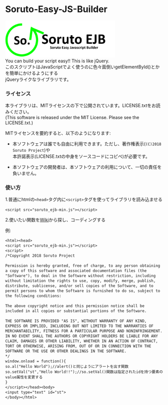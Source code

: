 # Soruto-Easy-JS-Builder  
<img src="https://github.com/SorutoProject/Soruto-Easy-JS-Builder/blob/master/img/SorutoEJBLogo2.png?raw=true" width="350px" title="Logo"></img>  
You can build your script easy!! This is like jQuery.  
このスクリプトはJavaScriptでよく使うのに色々面倒いgetElementById()とかを簡単にかけるようにする  
jQueryライクなライブラリです。  
### ライセンス
本ライブラリは、MITライセンスの下で公開されています。LICENSE.txtをお読みください。  
(This software is released under the MIT License. Please see the LICENSE.txt.)

MITライセンスを要約すると、以下のようになります:

* 本ソフトウェアは誰でも自由に利用できます。ただし、著作権表示(`(C)2018 Soruto Project`)や  
本許諾表示(LICENSE.txtの中身をソースコードにコピペ)が必要です。

* 本ソフトウェアの開発者は、本ソフトウェアの利用について、一切の責任を負いません。

### 使い方
1.普通にhtmlの`<head>`タグ内に`<script>`タグを使ってライブラリを読み込ませる

`<script src="soruto_ejb-min.js"></script>`

2.使いたい関数を[Wiki](https://github.com/SorutoProject/Soruto-Easy-JS-Builder/wiki)から探し、コーディングする  

例:

    <html><head>  
    <script src="soruto_ejb-min.js"></script>  
    <script>  
    /*Copyright 2018 Soruto Project

    Permission is hereby granted, free of charge, to any person obtaining a copy of this software and associated documentation files (the "Software"), to deal in the Software without restriction, including without limitation the rights to use, copy, modify, merge, publish, distribute, sublicense, and/or sell copies of the Software, and to permit persons to whom the Software is furnished to do so, subject to the following conditions:
    
    The above copyright notice and this permission notice shall be included in all copies or substantial portions of the Software.
    
    THE SOFTWARE IS PROVIDED "AS IS", WITHOUT WARRANTY OF ANY KIND, EXPRESS OR IMPLIED, INCLUDING BUT NOT LIMITED TO THE WARRANTIES OF MERCHANTABILITY, FITNESS FOR A PARTICULAR PURPOSE AND NONINFRINGEMENT. IN NO EVENT SHALL THE AUTHORS OR COPYRIGHT HOLDERS BE LIABLE FOR ANY CLAIM, DAMAGES OR OTHER LIABILITY, WHETHER IN AN ACTION OF CONTRACT, TORT OR OTHERWISE, ARISING FROM, OUT OF OR IN CONNECTION WITH THE SOFTWARE OR THE USE OR OTHER DEALINGS IN THE SOFTWARE.
    */
    window.onload = function(){  
    so.al("Hello World");//alert()と同じようにアラートを出す関数  
    so.setVal("st","Hello World!!");//so.setVal()関数は指定されたidを持つ要素のvalue属性を変更する  
    }  
    </script></head><body>  
    <input type="text" id="st">  
    </body></html>
